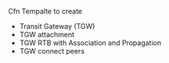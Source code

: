 Cfn Tempalte to create 
- Transit Gateway (TGW)
- TGW attachment
- TGW RTB with Association and Propagation
- TGW connect peers